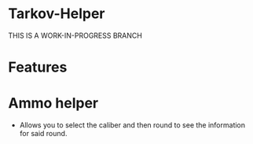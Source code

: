 # Tarkov-Helper

THIS IS A WORK-IN-PROGRESS BRANCH

# Features

# Ammo helper
- Allows you to select the caliber and then round to see the information for said round.




